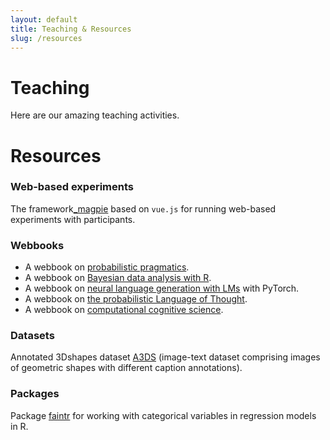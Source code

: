 ```yaml
---
layout: default
title: Teaching & Resources
slug: /resources
---
```

# Teaching
Here are our amazing teaching activities.

# Resources

### Web-based experiments 

The framework[_magpie](https://magpie-ea.github.io/magpie-docs/) based on `vue.js` for running web-based experiments with participants.

### Webbooks

* A webbook on [probabilistic pragmatics](http://www.problang.org/).
* A webbook on [Bayesian data analysis with R](https://michael-franke.github.io/intro-data-analysis/index.html).
* A webbook on [neural language generation with LMs](https://michael-franke.github.io/npNLG/000-intro.html) with PyTorch.
* A webbook on [the probabilistic Language of Thought](https://thelogicalgrammar.github.io/pLoT_course/intro.html).
* A webbook on [computational cognitive science](https://thelogicalgrammar.github.io/cognitive-modelling-book/).

### Datasets

Annotated 3Dshapes dataset [A3DS](https://github.com/polina-tsvilodub/3dshapes-language) (image-text dataset comprising images of geometric shapes with different caption annotations).

### Packages

Package [faintr](https://michael-franke.github.io/faintr/index.html) for working with categorical variables in regression models in R.

